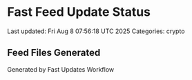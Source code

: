 # Fast Feed Update Status
Last updated: Fri Aug  8 07:56:18 UTC 2025
Categories: crypto

## Feed Files Generated

Generated by Fast Updates Workflow
